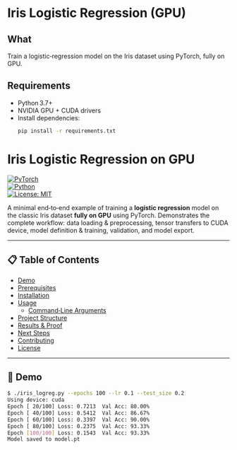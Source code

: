 # Iris Logistic Regression (GPU)

## What
Train a logistic‐regression model on the Iris dataset using PyTorch, fully on GPU.

## Requirements
- Python 3.7+  
- NVIDIA GPU + CUDA drivers  
- Install dependencies:
  ```bash
  pip install -r requirements.txt
# Iris Logistic Regression on GPU

[![PyTorch](https://img.shields.io/badge/pytorch-2.0.0-blue.svg)](https://pytorch.org/)  
[![Python](https://img.shields.io/badge/python-3.7%2B-yellow.svg)](https://www.python.org/)  
[![License: MIT](https://img.shields.io/badge/license-MIT-green.svg)](LICENSE)

A minimal end‑to‑end example of training a **logistic regression** model on the classic Iris dataset **fully on GPU** using PyTorch. Demonstrates the complete workflow: data loading & preprocessing, tensor transfers to CUDA device, model definition & training, validation, and model export.

---

## 📋 Table of Contents

- [Demo](#-demo)  
- [Prerequisites](#-prerequisites)  
- [Installation](#-installation)  
- [Usage](#-usage)  
  - [Command‑Line Arguments](#command‑line‑arguments)  
- [Project Structure](#-project-structure)  
- [Results & Proof](#-results--proof)  
- [Next Steps](#-next-steps)  
- [Contributing](#-contributing)  
- [License](#-license)  

---

## 👀 Demo

```bash
$ ./iris_logreg.py --epochs 100 --lr 0.1 --test_size 0.2
Using device: cuda
Epoch [ 20/100] Loss: 0.7213  Val Acc: 80.00%
Epoch [ 40/100] Loss: 0.5412  Val Acc: 86.67%
Epoch [ 60/100] Loss: 0.3397  Val Acc: 90.00%
Epoch [ 80/100] Loss: 0.2375  Val Acc: 93.33%
Epoch [100/100] Loss: 0.1543  Val Acc: 93.33%
Model saved to model.pt

